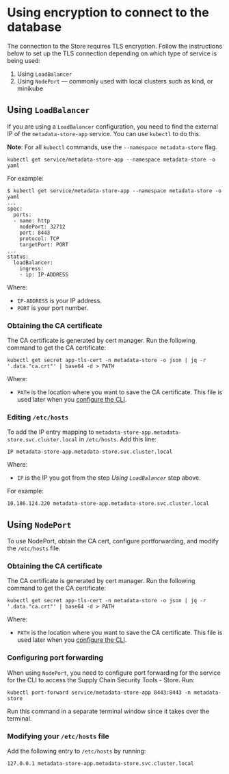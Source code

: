 # Using encryption to connect to the database

The connection to the Store requires TLS encryption. Follow the instructions below to set up the TLS connection depending on which type of service is being used:

1. Using `LoadBalancer`
1. Using `NodePort` — commonly used with local clusters such as kind, or minikube

## Using `LoadBalancer`

If you are using a `LoadBalancer` configuration, you need to find the external IP of the `metadata-store-app` service. You can use `kubectl` to do this.

**Note**: For all `kubectl` commands, use the `--namespace metadata-store` flag.

```
kubectl get service/metadata-store-app --namespace metadata-store -o yaml
```

For example:

```
$ kubectl get service/metadata-store-app --namespace metadata-store -o yaml
...
spec:
  ports:
  - name: http
    nodePort: 32712
    port: 8443
    protocol: TCP
    targetPort: PORT
...
status:
  loadBalancer:
    ingress:
    - ip: IP-ADDRESS
```
Where:

- `IP-ADDRESS` is your IP address.
- `PORT` is your port number.

### Obtaining the CA certificate

The CA certificate is generated by cert manager. Run the following command to get the CA certificate:

```
kubectl get secret app-tls-cert -n metadata-store -o json | jq -r '.data."ca.crt"' | base64 -d > PATH
```

Where:

- `PATH` is the location where you want to save the CA certificate. This file is used later when you [configure the CLI](cli_configuration.md).

### Editing `/etc/hosts`

To add the IP entry mapping to `metadata-store-app.metadata-store.svc.cluster.local` in `/etc/hosts`. Add this line:

```
IP metadata-store-app.metadata-store.svc.cluster.local
```

Where:

- `IP` is the IP you got from the step *Using `LoadBalancer`* step above.

For example:

```
10.186.124.220 metadata-store-app.metadata-store.svc.cluster.local
```

## Using `NodePort`
To use NodePort, obtain the CA cert, configure portforwarding, and modify the `/etc/hosts` file.

### Obtaining the CA certificate

The CA certificate is generated by cert manager. Run the following command to get the CA certificate:

```
kubectl get secret app-tls-cert -n metadata-store -o json | jq -r '.data."ca.crt"' | base64 -d > PATH
```

Where:

- `PATH` is the location where you want to save the CA certificate. This file is used later when you [configure the CLI](cli_configuration.md).

### Configuring port forwarding
When using `NodePort`, you need to configure port forwarding for the service for the CLI to access the Supply Chain Security Tools - Store. Run:

```
kubectl port-forward service/metadata-store-app 8443:8443 -n metadata-store
```

Run this command in a separate terminal window since it takes over the terminal.

### Modifying your `/etc/hosts` file

Add the following entry to `/etc/hosts` by running:

```
127.0.0.1 metadata-store-app.metadata-store.svc.cluster.local
```
